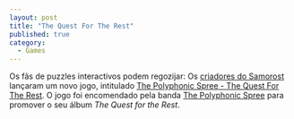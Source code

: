 ```yaml
---
layout: post
title: "The Quest For The Rest"
published: true
category:
  - Games
---
```

Os fãs de puzzles interactivos podem regozijar: Os <a href="http://www.jimmy-k.com/amanita/amanita.swf">criadores do Samorost</a> lançaram um novo jogo, intitulado <a title="The Polyphonic Spree - The Quest For The Rest" href="http://www.questfortherest.com/">The Polyphonic Spree - The Quest For The Rest</a>. O jogo foi encomendado pela banda <a href="http://www.thepolyphonicspree.com/">The Polyphonic Spree</a> para promover o seu álbum <em>The Quest for the Rest</em>.




